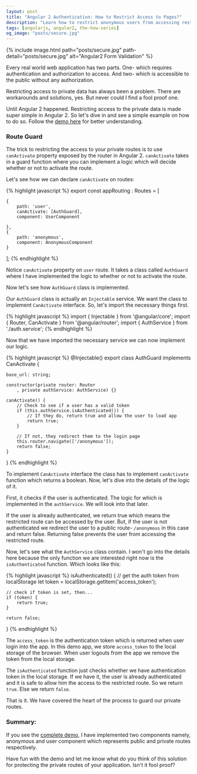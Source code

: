 ```yaml
---
layout: post
title: "Angular 2 Authentication: How to Restrict Access to Pages?"
description: "Learn how to restrict anonymous users from accessing restricted pages in your application using Angular 2 Authentication."
tags: [angularjs, angular2, the-how-series]
og_image: "posts/secure.jpg"
---
```


{% include image.html path="posts/secure.jpg" path-detail="posts/secure.jpg" alt="Angular2 Form Validation" %}


Every real world web application has two parts. One- which requires authentication and authorization to access. And two- which is accessible to the public without any authorization.

Restricting access to private data has always been a problem. There are workarounds and solutions, yes. But never could I find a fool proof one.

Until Angular 2 happened. Restricting access to the private data is made super simple in Angular 2. So let's dive in and see a simple example on how to do so. Follow the [demo here](https://embed.plnkr.co/H8ogMZsZTjL0dGw8qdud/) for better understanding.

### Route Guard
The trick to restricting the access to your private routes is to use `canActivate` property exposed by the router in Angular 2. `canActivate` takes in a guard function where you can implement a logic which will decide whether or not to activate the route.

Let's see how we can declare `canActivate` on routes:


{% highlight javascript %}
export const appRouting : Routes = [

    {
        path: 'user',
        canActivate: [AuthGuard],
        component: UserComponent
    
    },
    {
        path: 'anonymous',
        component: AnonymousComponent
    }

];
{% endhighlight %}


Notice `canActivate` property on `user` route. It takes a class called `AuthGuard` where I have implemented the logic to whether or not to activate the route.

Now let's see how `AuthGuard` class is implemented.

Our `AuthGuard` class is actually an `Injectable` service. We want the class to implement `CanActivate` interface. So, let's import the necessary things first.


{% highlight javascript %}
import { Injectable } from '@angular/core';
import { Router, CanActivate } from '@angular/router';
import { AuthService } from './auth.service';
{% endhighlight %}


Now that we have imported the necessary service we can now implement our logic.


{% highlight javascript %}
@Injectable()
export class AuthGuard implements CanActivate {

    base_url: string;

    constructor(private router: Router
        , private authService: AuthService) {}

    canActivate() {
        // Check to see if a user has a valid token
        if (this.authService.isAuthenticated()) {
            // If they do, return true and allow the user to load app
            return true;
        }

        // If not, they redirect them to the login page
        this.router.navigate(['/anonymous']);
        return false;
    }


}
{% endhighlight %}


To implement `CanActivate` interface the class has to implement `canActivate` function which returns a boolean. Now, let's dive into the details of the logic of it.

First, it checks if the user is authenticated. The logic for which is implemented in the `authService`. We will look into that later.

If the user is already authenticated, we return true which means the restricted route can be accessed by the user. But, if the user is not authenticated we redirect the user to a public route- `/anonymous` in this case and return false. Returning false prevents the user from accessing the restricted route.


Now, let's see what the `AuthService` class contain. I won't go into the details here because the only function we are interested right now is the `isAuthenticated` function. Which looks like this:


{% highlight javascript %}
isAuthenticated() {
    // get the auth token from localStorage
    let token = localStorage.getItem('access_token');

    // check if token is set, then...
    if (token) {
        return true;
    }

    return false;
}
{% endhighlight %}


The `access_token` is the authentication token which is returned when user login into the app. In this demo app, we store `access_token` to the local storage of the browser. When user logouts from the app we remove the token from the local storage.

The `isAuthenticated` function just checks whether we have authentication token in the local storage. If we have it, the user is already authenticated and it is safe to allow him the access to the restricted route. So we return `true`. Else we return `false`.

That is it. We have covered the heart of the process to guard our private routes.

### Summary:
If you see the [complete demo](https://embed.plnkr.co/H8ogMZsZTjL0dGw8qdud/), I have implemented two components namely, anonymous and user component which represents public and private routes respectively.

Have fun with the demo and let me know what do you think of this solution for protecting the private routes of your application. Isn't it fool proof?


